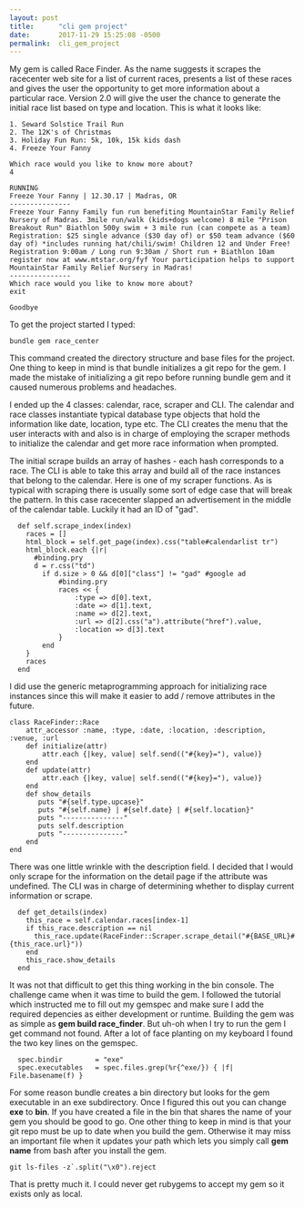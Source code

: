 ```yaml
---
layout: post
title:      "cli gem project"
date:       2017-11-29 15:25:08 -0500
permalink:  cli_gem_project
---
```



My gem is called Race Finder. As the name suggests it scrapes the racecenter web site for a list of current races, presents a list of these races and gives the user the opportunity to get more information about a particular race. Version 2.0 will give the user the chance to generate the initial race list based on type and location. This is what it looks like:

```
1. Seward Solstice Trail Run
2. The 12K's of Christmas
3. Holiday Fun Run: 5k, 10k, 15k kids dash
4. Freeze Your Fanny

Which race would you like to know more about? 
4

RUNNING
Freeze Your Fanny | 12.30.17 | Madras, OR
---------------
Freeze Your Fanny Family fun run benefiting MountainStar Family Relief Nursery of Madras. 3mile run/walk (kids+dogs welcome) 8 mile "Prison Breakout Run" Biathlon 500y swim + 3 mile run (can compete as a team) Registration: $25 single advance ($30 day of) or $50 team advance ($60 day of) *includes running hat/chili/swim! Children 12 and Under Free! Registration 9:00am / Long run 9:30am / Short run + Biathlon 10am register now at www.mtstar.org/fyf Your participation helps to support MountainStar Family Relief Nursery in Madras!
---------------
Which race would you like to know more about? 
exit

Goodbye
```

To get the project started I typed:

```
bundle gem race_center
```

This command created the directory structure and base files for the project. One thing to keep in mind is that bundle initializes a git repo for the gem. I made the mistake of initializing a git repo before running bundle gem and it caused numerous problems and headaches.

I ended up the 4 classes: calendar, race, scraper and CLI. The calendar and race classes instantiate typical database type objects that hold the information like date, location, type etc. The CLI creates the menu that the user interacts with and also is in charge of employing the scraper methods to initialize the calendar and get more race information when prompted. 

The initial scrape builds an array of hashes - each hash corresponds to a race. The CLI is able to take this array and build all of the race instances that belong to the calendar. Here is one of my scraper functions. As is typical with scraping there is usually some sort of edge case that will break the pattern. In this case racecenter slapped an advertisement in the middle of the calendar table. Luckily it had an ID of "gad".

```
  def self.scrape_index(index)
    races = []
    html_block = self.get_page(index).css("table#calendarlist tr")
    html_block.each {|r|
      #binding.pry
      d = r.css("td")
        if d.size > 0 && d[0]["class"] != "gad" #google ad
            #binding.pry
            races << {
                :type => d[0].text,
                :date => d[1].text,
                :name => d[2].text,
                :url => d[2].css("a").attribute("href").value,
                :location => d[3].text
            }
        end
    }
    races
  end
```

I did use the generic metaprogramming approach for initializing race instances since this will make it easier to add / remove attributes in the future.

```
class RaceFinder::Race
    attr_accessor :name, :type, :date, :location, :description, :venue, :url
    def initialize(attr)
        attr.each {|key, value| self.send(("#{key}="), value)}
    end
    def update(attr)
        attr.each {|key, value| self.send(("#{key}="), value)}
    end
    def show_details
       puts "#{self.type.upcase}"
       puts "#{self.name} | #{self.date} | #{self.location}"
       puts "---------------"
       puts self.description
       puts "---------------"
    end
end
```

There was one little wrinkle with the description field. I decided that I would only scrape for the information on the detail page if the attribute was undefined. The CLI was in charge of determining whether to display current information or scrape.

```
  def get_details(index)
    this_race = self.calendar.races[index-1]
    if this_race.description == nil
      this_race.update(RaceFinder::Scraper.scrape_detail("#{BASE_URL}#{this_race.url}"))
    end
    this_race.show_details
  end
```

It was not that difficult to get this thing working in the bin console. The challenge came when it was time to build the gem.
I followed the tutorial which instructed me to fill out my gemspec and make sure I add the required depencies as either development or runtime. Building the gem was as simple as **gem build race_finder**. But uh-oh when I try to run the gem I get command not found. After a lot of face planting on my keyboard I found the two key lines on the gemspec.

```
  spec.bindir        = "exe"
  spec.executables   = spec.files.grep(%r{^exe/}) { |f| File.basename(f) }
```

For some reason bundle creates a bin directory but looks for the gem executable in an exe subdirectory. Once I figured this out you can change **exe** to **bin**. If you have created a file in the bin that shares the name of your gem you should be good to go. One other thing to keep in mind is that your git repo must be up to date when you build the gem. Otherwise it may miss an important file when it updates your path which lets you simply call **gem name** from bash after you install the gem.

```
git ls-files -z`.split("\x0").reject
```

That is pretty much it. I could never get rubygems to accept my gem so it exists only as local.
